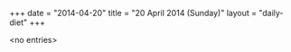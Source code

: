 +++
date = "2014-04-20"
title = "20 April 2014 (Sunday)"
layout = "daily-diet"
+++


\<no entries\>
